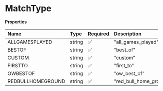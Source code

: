 # MatchType

**Properties**

| Name              | Type   | Required | Description            |
| :---------------- | :----- | :------- | :--------------------- |
| ALLGAMESPLAYED    | string | ✅       | "all_games_played"     |
| BESTOF            | string | ✅       | "best_of"              |
| CUSTOM            | string | ✅       | "custom"               |
| FIRSTTO           | string | ✅       | "first_to"             |
| OWBESTOF          | string | ✅       | "ow_best_of"           |
| REDBULLHOMEGROUND | string | ✅       | "red_bull_home_ground" |

<!-- This file was generated by liblab | https://liblab.com/ -->
